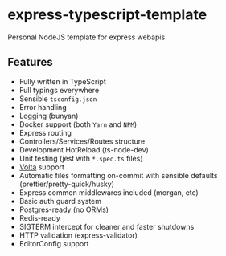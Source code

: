# express-typescript-template

Personal NodeJS template for express webapis.

## Features

- Fully written in TypeScript
- Full typings everywhere
- Sensible `tsconfig.json`
- Error handling
- Logging (bunyan)
- Docker support (both `Yarn` and `NPM`)
- Express routing
- Controllers/Services/Routes structure
- Development HotReload (ts-node-dev)
- Unit testing (jest with `*.spec.ts` files)
- [Volta](https://volta.sh/) support
- Automatic files formatting on-commit with sensible defaults (prettier/pretty-quick/husky)
- Express common middlewares included (morgan, etc)
- Basic auth guard system
- Postgres-ready (no ORMs)
- Redis-ready
- SIGTERM intercept for cleaner and faster shutdowns
- HTTP validation (express-validator)
- EditorConfig support
